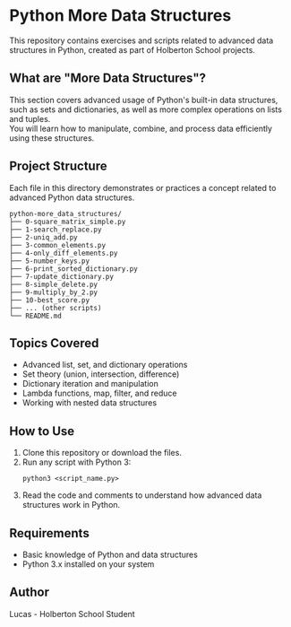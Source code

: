 # Python More Data Structures

This repository contains exercises and scripts related to advanced data structures in Python, created as part of Holberton School projects.

## What are "More Data Structures"?

This section covers advanced usage of Python's built-in data structures, such as sets and dictionaries, as well as more complex operations on lists and tuples.  
You will learn how to manipulate, combine, and process data efficiently using these structures.

## Project Structure

Each file in this directory demonstrates or practices a concept related to advanced Python data structures.

```
python-more_data_structures/
├── 0-square_matrix_simple.py
├── 1-search_replace.py
├── 2-uniq_add.py
├── 3-common_elements.py
├── 4-only_diff_elements.py
├── 5-number_keys.py
├── 6-print_sorted_dictionary.py
├── 7-update_dictionary.py
├── 8-simple_delete.py
├── 9-multiply_by_2.py
├── 10-best_score.py
├── ... (other scripts)
└── README.md
```

## Topics Covered

- Advanced list, set, and dictionary operations
- Set theory (union, intersection, difference)
- Dictionary iteration and manipulation
- Lambda functions, map, filter, and reduce
- Working with nested data structures

## How to Use

1. Clone this repository or download the files.
2. Run any script with Python 3:
   ```
   python3 <script_name.py>
   ```
3. Read the code and comments to understand how advanced data structures work in Python.

## Requirements

- Basic knowledge of Python and data structures
- Python 3.x installed on your system

## Author

Lucas - Holberton School Student